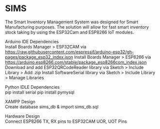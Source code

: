 # SIMS
The Smart Inventory Management  System was designed for Smart Manufacturing purposes. The solution will allow for fast smart inventory stock taking by using the ESP32Cam and ESP8266 IoT modules.

Arduino IDE Dependencies <br>
Install Boards Manager > ESP32CAM via https://raw.githubusercontent.com/espressif/arduino-esp32/gh-pages/package_esp32_index.json
Install Boards Manager > ESP8266 via https://arduino.esp8266.com/stable/package_esp8266com_index.json
Download and add ESP32QRCodeReader library via Sketch > Include Library > Add .zip
Install SoftwareSerial library via Sketch > Include Library > Manage Libraries

Python IDLE Dependencies <br>
pip install serial
pip install pymysql

XAMPP Design <br>
Create database sims_db & import sims_db.sql

Hardware Design <br>
Connect ESP8266 TX, RX pins to ESP32CAM UOR, UOT Pins
